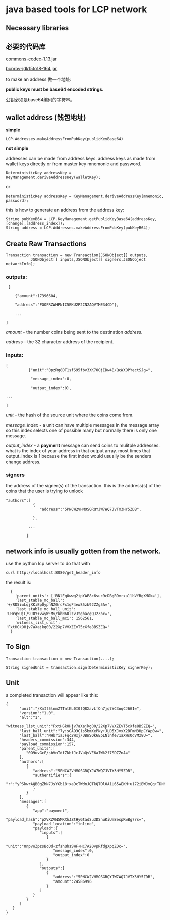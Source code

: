 # java based tools for LCP network
## Necessary libraries
## 必要的代码库
[commons-codec-1.13.jar](https://commons.apache.org/proper/commons-codec/download_codec.cgi)

[bcprov-jdk15to18-164.jar](https://www.bouncycastle.org/latest_releases.html)

to make an address
做一个地址:

**public keys must be base64 encoded strings.**

公钥必须是base64编码的字符串。

## wallet address (钱包地址)
**simple**

```LCP.Addresses.makeAddressFromPubKey(publicKeyBase64)``` 

**not simple**

addresses can be made from address keys. address keys as made from wallet keys 
directly or from master key mnemonic and password.

`DeterministicKey addressKey = KeyManagement.deriveAddressKey(walletKey);`

or 

`DeterministicKey addressKey = KeyManagement.deriveAddressKey(mnemonic, password);`

this is how to generate an address from the address key:

```
String pubKeyB64 = LCP.KeyManagement.getPublicKeyBase64(addressKey,[change],[address_index]);
String address = LCP.Addresses.makeAddressFromPubKey(pubKeyB64);
```

     
## Create Raw Transactions

```
Transaction transaction = new Transaction(JSONObject[] outputs,
           JSONObject[] inputs,JSONObject[] signers,JSONObject networkInfo);
```

### outputs:
```
 [
    
    {"amount":17396604,
    
    "address":"PGOFRZWHPNIC5EKU2P2CN2AQVTME34CD"}, 
    
    ... 

]
  ```                       
    
   *amount* - the number coins being sent to the destination *address*.
    
   *address* - the 32 character address of the recipient.
    
    
  ### inputs:
  ```
[
            {"unit":"0pzRg8DT1sfS95fbv3XK7OOjIDw4B/QcWXOPYectSJg=",
  
             "message_index":0,
  
             "output_index":0},
 
  ... 

]
  ```
  
  *unit* - the hash of the source unit where the coins come from. 
  
  *message_index* - a unit can have multiple messages in the message array so 
  this index selects one of possible many but normally there is only one message.
  
  *output_index* - a **payment** message can send coins to mulitple addresses. what
  is the index of your address in that output array. most times that output_index is
  1 because the first index would usually be the senders change address.
  
  ### signers
  the address of the signer(s) of the transaction. this is the address(s) of the coins
  that the user is trying to unlock
  ```
"authors":[
              {
                 "address":"5PNCW2VHMOSGRQYJW7WQ7JVTX3HY5ZDB",
         
              },

            ...

           ]
```
## network info is usually gotten from the network.
use the python lcp server to do that with

```curl http://localhost:8080/get_header_info```

the result is:

```
  {
    'parent_units': ['RNlEq0wwg2ipYAP8c6suc9cDBgR9mrxa1lbVYRgXMGk='], 
    'last_stable_mc_ball': '+/RD5iwLqjXKiEp0yphNZ0rcFx1qF4ewS5zb92ZZg5A=', 
    'last_stable_mc_ball_unit': 'UHrq5UjL/9J0Y+vwyWEMv/kbN60lzvJtghacgQJ2Zoc=', 
    'last_stable_mc_ball_mci': 1562561, 
    'witness_list_unit': 'FxtHGkOHjv7aXajkg00/22Xp7VVXZEvT5cXfe8BSZEQ='
  }
```
  

## To Sign
```
Transaction transaction = new Transaction(....);

String signedUnit = transaction.sign(DeterministicKey signerKey);

```


## Unit

a completed transaction will appear like this:

```
{
      "unit":"/XmIf5lnmZTTntKL0I0fQ8XavLfOn7jq7YC3nqCJ6GI=",
      "version":"1.0",
      "alt":"1",
      "witness_list_unit":"FxtHGkOHjv7aXajkg00/22Xp7VVXZEvT5cXfe8BSZEQ=",
      "last_ball_unit":"7yjsGAO3C1s5bmXePNy+JLD5XJvxX2BFmN3HpCYWp0w=",
      "last_ball":"MHbriaJFqc2Wxj/UBWSOk6EpLNlnfe71aXWsOdVMz8U=",
      "headers_commission":344,
      "payload_commission":157,   
      "parent_units":[
         "0O9uvGcF/sbVnTdfZkbfJcJVuQvVE6aIWk2f7SDZZnA="
      ],
      "authors":[
         {
            "address":"5PNCW2VHMOSGRQYJW7WQ7JVTX3HY5ZDB",
            "authentifiers":{
               "r":"yPSkwrAQB0gZhN7JsYGb18+xaDcTWdnJQTkQTOl0A1U65wEKM+u172iBWJxQq+TDNhiNnzEQ6kea4QUEbt3TmA=="
            }
         }
      ],
      "messages":[
         {
            "app":"payment",
            "payload_hash":"pXVXZVN5MRXhJZtHyGtadSu3DSnuKiUm8espRwBg7rs=",
            "payload_location":"inline",
            "payload":{
               "inputs":[
                  {
                     "unit":"OnpvoZpzsBcOd+zfshQhsSWF+HC7A20vpRfdgXpqZDc=",
                     "message_index":0,
                     "output_index":0
                  }
               ],
               "outputs":[
                  {
                     "address":"5PNCW2VHMOSGRQYJW7WQ7JVTX3HY5ZDB",
                     "amount":24586996
                  }
               ]
            }
         }
      ]
   }
}

```
